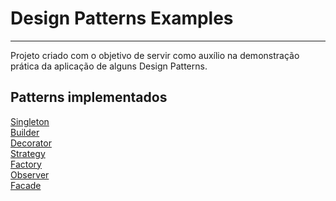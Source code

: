 # Design Patterns Examples
____

Projeto criado com o objetivo de servir como auxílio na demonstração prática da aplicação de alguns Design Patterns.

## Patterns implementados
[Singleton](src/main/java/br/com/alissonlima/designpatterns/config/EmailConfig.java) <br/>
[Builder](src/main/java/br/com/alissonlima/designpatterns/domain/Cliente.java) <br/>
[Decorator](src/main/java/br/com/alissonlima/designpatterns/operacoes/OperacaoDecorator.java) <br/>
[Strategy](src/main/java/br/com/alissonlima/designpatterns/operacoes/OperacaoDecorator.java) <br/>
[Factory](src/main/java/br/com/alissonlima/designpatterns/operacoes/OperacaoFactory.java) <br/>
[Observer](src/main/java/br/com/alissonlima/designpatterns/processos/MovimentacaoLogObserver.java) <br/>
[Facade](src/main/java/br/com/alissonlima/designpatterns/processos/MovimentacaoFinanceira.java) <br/>

